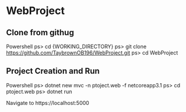 # WebProject

## Clone from githug
Powershell
ps> cd {WORKING_DIRECTORY}
ps> git clone https://github.com/TaybrownOB196/WebProject.git
ps> cd WebProject

## Project Creation and Run
Powershell
ps> dotnet new mvc -n ptoject.web -f netcoreapp3.1
ps> cd ptoject.web
ps> dotnet run

Navigate to https://localhost:5000